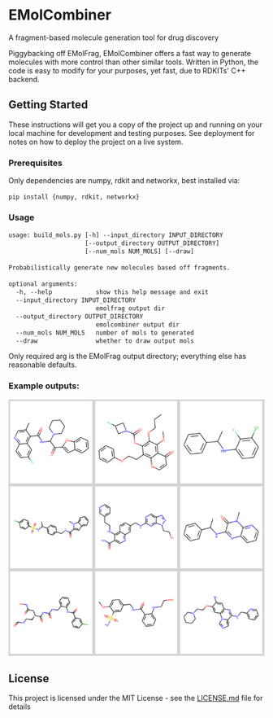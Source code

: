 # EMolCombiner
 A fragment-based molecule generation tool for drug discovery

Piggybacking off EMolFrag, EMolCombiner offers a fast way to generate molecules with more control than other similar tools. Written in Python, the code is easy to modify for your purposes, yet fast, due to RDKITs' C++ backend.

## Getting Started

These instructions will get you a copy of the project up and running on your local machine for development and testing purposes. See deployment for notes on how to deploy the project on a live system.

### Prerequisites

Only dependencies are numpy, rdkit and networkx, best installed via:

`pip install {numpy, rdkit, networkx}`


### Usage

```
usage: build_mols.py [-h] --input_directory INPUT_DIRECTORY
                     [--output_directory OUTPUT_DIRECTORY]
                     [--num_mols NUM_MOLS] [--draw]

Probabilistically generate new molecules based off fragments.

optional arguments:
  -h, --help            show this help message and exit
  --input_directory INPUT_DIRECTORY
                        emolfrag output dir
  --output_directory OUTPUT_DIRECTORY
                        emolcombiner output dir
  --num_mols NUM_MOLS   number of mols to generated
  --draw                whether to draw output mols
```

Only required arg is the EMolFrag output directory; everything else has reasonable defaults. 

### Example outputs:

![](images_collage.PNG)

## License

This project is licensed under the MIT License - see the [LICENSE.md](LICENSE.md) file for details
